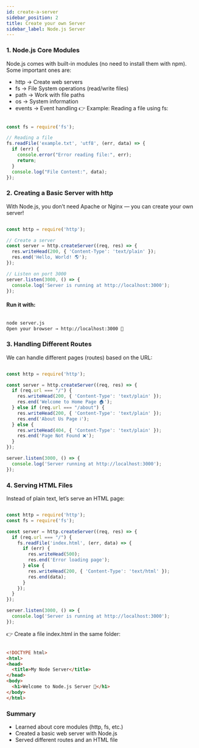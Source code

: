 ```yaml
---
id: create-a-server
sidebar_position: 2
title: Create your own Server
sidebar_label: Node.js Server
---
```

###  1. Node.js Core Modules
Node.js comes with built-in modules (no need to install them with npm). Some important ones are:
- http → Create web servers
- fs → File System operations (read/write files)
- path → Work with file paths
- os → System information
- events → Event handling
👉 Example: Reading a file using fs:
```js

const fs = require('fs');

// Reading a file
fs.readFile('example.txt', 'utf8', (err, data) => {
  if (err) {
    console.error("Error reading file:", err);
    return;
  }
  console.log("File Content:", data);
});
```
### 2. Creating a Basic Server with http
With Node.js, you don’t need Apache or Nginx — you can create your own server!

```js

const http = require('http');

// Create a server
const server = http.createServer((req, res) => {
  res.writeHead(200, { 'Content-Type': 'text/plain' });
  res.end('Hello, World! 🌎');
});

// Listen on port 3000
server.listen(3000, () => {
  console.log('Server is running at http://localhost:3000');
});
```
#### Run it with:

```bash

node server.js
Open your browser → http://localhost:3000 🎉
```

###  3. Handling Different Routes
We can handle different pages (routes) based on the URL:

```js

const http = require('http');

const server = http.createServer((req, res) => {
  if (req.url === "/") {
    res.writeHead(200, { 'Content-Type': 'text/plain' });
    res.end('Welcome to Home Page 🏠');
  } else if (req.url === "/about") {
    res.writeHead(200, { 'Content-Type': 'text/plain' });
    res.end('About Us Page ℹ️');
  } else {
    res.writeHead(404, { 'Content-Type': 'text/plain' });
    res.end('Page Not Found ❌');
  }
});

server.listen(3000, () => {
  console.log('Server running at http://localhost:3000');
});
```
###  4. Serving HTML Files
Instead of plain text, let’s serve an HTML page:

```js

const http = require('http');
const fs = require('fs');

const server = http.createServer((req, res) => {
  if (req.url === "/") {
    fs.readFile('index.html', (err, data) => {
      if (err) {
        res.writeHead(500);
        res.end('Error loading page');
      } else {
        res.writeHead(200, { 'Content-Type': 'text/html' });
        res.end(data);
      }
    });
  }
});

server.listen(3000, () => {
  console.log('Server is running at http://localhost:3000');
});
```
👉 Create a file index.html in the same folder:

```html

<!DOCTYPE html>
<html>
<head>
  <title>My Node Server</title>
</head>
<body>
  <h1>Welcome to Node.js Server 🎉</h1>
</body>
</html>
```
### Summary
- Learned about core modules (http, fs, etc.)
- Created a basic web server with Node.js
- Served different routes and an HTML file

